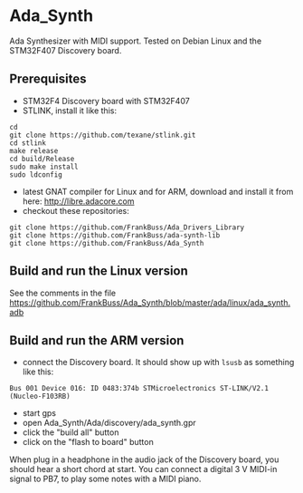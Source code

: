 # Ada_Synth
Ada Synthesizer with MIDI support.
Tested on Debian Linux and the STM32F407 Discovery board.

## Prerequisites
- STM32F4 Discovery board with STM32F407
- STLINK, install it like this:
```
cd
git clone https://github.com/texane/stlink.git
cd stlink
make release
cd build/Release
sudo make install
sudo ldconfig
```
- latest GNAT compiler for Linux and for ARM, download and install it from here: http://libre.adacore.com
- checkout these repositories:
```
git clone https://github.com/FrankBuss/Ada_Drivers_Library
git clone https://github.com/FrankBuss/ada-synth-lib
git clone https://github.com/FrankBuss/Ada_Synth
```

## Build and run the Linux version
See the comments in the file https://github.com/FrankBuss/Ada_Synth/blob/master/ada/linux/ada_synth.adb

## Build and run the ARM version
- connect the Discovery board. It should show up with `lsusb` as something like this:
```
Bus 001 Device 016: ID 0483:374b STMicroelectronics ST-LINK/V2.1 (Nucleo-F103RB)
```
- start gps
- open Ada_Synth/Ada/discovery/ada_synth.gpr
- click the "build all" button
- click on the "flash to board" button

When plug in a headphone in the audio jack of the Discovery board, you should hear a short chord at start. You can connect a digital 3 V MIDI-in signal to PB7, to play some notes with a MIDI piano.
